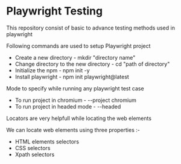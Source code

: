 <h1>Playwright Testing</h1>
<p>This repository consist of basic to advance testing methods used in playwright</p>
<p>Following commands are used to setup Playwright project</p>
<ul>
  <li>Create a new directory - mkdir "directory name"</li>
  <li>Change directory to the new directory - cd "path of directory"</li>
  <li>Initialize the npm - npm init -y</li>
  <li>Install playwright - npm init playwright@latest</li>
</ul>
<p>Mode to specify while running any playwright test case</p>
<ul>
  <li>To run project in chromium - --project chromium</li>
  <li>To run project in headed mode - --headed</li>
</ul>
<p>Locators are very helpfull while locating the web elements</p>
<p>We can locate web elements using three properties :- 
<ul>
  <li>HTML elements selectors</li>
  <li>CSS selectors</li>
  <li>Xpath selectors</li>
</ul>
</p>
